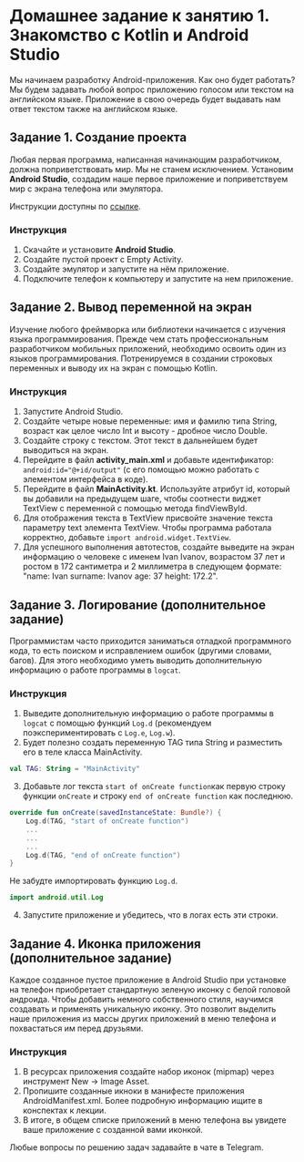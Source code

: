 # Домашнее задание к занятию 1. Знакомство с Kotlin и Android Studio 

Мы начинаем разработку Android-приложения. Как оно будет работать? Мы будем задавать любой вопрос приложению голосом или текстом на английском языке. Приложение в свою очередь будет выдавать нам ответ текстом также на английском языке.


## Задание 1. Создание проекта
Любая первая программа, написанная начинающим разработчиком, должна поприветствовать мир. Мы не станем исключением. Установим **Android Studio**, создадим наше первое приложение и поприветствуем мир с экрана телефона или эмулятора. 

Инструкции доступны по [ссылке](https://github.com/netology-code/guides/blob/master/android/instruction.md).

### Инструкция
1. Скачайте и установите **Android Studio**.
2. Создайте пустой проект с Empty Activity.
3. Создайте эмулятор и запустите на нём приложение.
4. Подключите телефон к компьютеру и запустите на нем приложение. 


## Задание 2. Вывод переменной на экран
Изучение любого фреймворка или библиотеки начинается с изучения языка программирования. Прежде чем стать профессиональным разработчиком мобильных приложений, необходимо освоить один из языков программирования. Потренируемся в создании строковых переменных и выводу их на экран с помощью Kotlin.

### Инструкция 
1. Запустите Android Studio.
2. Создайте четыре новые переменные: имя и фамилю типа String, возраст как целое число Int и высоту - дробное число Double. 
3. Создайте строку с текстом. Этот текст в дальнейшем будет выводиться на экран. 
4. Перейдите в файл **activity_main.xml**  и добавьте идентификатор: ``` android:id="@+id/output" ``` (с его помощью можно работать с элементом интерфейса в коде).
5. Перейдите в файл **MainActivity.kt**. Используйте атрибут id, который вы добавили на предыдущем шаге, чтобы соотнести виджет TextView с переменной с помощью метода findViewById. 
6. Для отображения текста в TextView присвойте значение текста параметру text элемента TextView. Чтобы программа работала корректно, добавьте ```import android.widget.TextView```.
7. Для успешного выполнения автотестов, создайте выведите на экран информацию о человеке с именем Ivan Ivanov, возрастом 37 лет и ростом в 172 сантиметра и 2 миллиметра в следующем формате: "name: Ivan surname: Ivanov age: 37 height: 172.2".


## Задание 3. Логирование (дополнительное задание)
Программистам часто приходится заниматься отладкой программного кода, то есть поиском и исправлением ошибок (другими словами, багов). Для этого необходимо уметь выводить дополнительную информацию о работе программы в `logcat`.

### Инструкция
1. Выведите дополнительную информацию о работе программы в `logcat` с помощью функций `Log.d` (рекомендуем поэкспериментировать с `Log.e`, `Log.w`).
2. Будет полезно создать переменную TAG типа String и разместить его в теле класса MainActivity.
```kotlin
val TAG: String = "MainActivity"
```
3. Добавьте лог текста `start of onCreate function`как первую строку функции `onCreate` и строку `end of onCreate function` как последнюю. 
```kotlin
override fun onCreate(savedInstanceState: Bundle?) {
    Log.d(TAG, "start of onCreate function")
    ...
    ...
    ...
    Log.d(TAG, "end of onCreate function")
}
```
Не забудте импортировать функцию `Log.d`. 
```kotlin
import android.util.Log
```
4. Запустите приложение и убедитесь, что в логах есть эти строки.


## Задание 4. Иконка приложения (дополнительное задание)
Каждое созданное пустое приложение в Android Studio при установке на телефон приобретает стандартную зеленую иконку с белой головой андроида. Чтобы добавить немного собственного стиля, научимся создавать и применять уникальную иконку. Это позволит выделить наше приложения из массы других приложений в меню телефона и похвастаться им перед друзьями.

### Инструкция
1. В ресурсах приложения создайте набор иконок (mipmap) через инструмент New -> Image Asset.
2. Пропишите созданные икноки в манифесте приложения AndroidManifest.xml. Более подробную информацию ищите в конспектах к лекции.
3. В итоге, в общем списке приложений в меню телефона вы увидете ваше приложение с созданной вами иконкой.

Любые вопросы по решению задач задавайте в чате в Telegram.